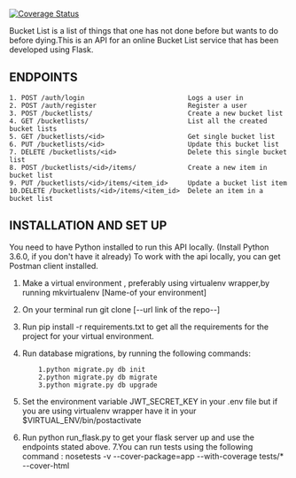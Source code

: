
[![Coverage Status](https://coveralls.io/repos/github/karendi/BucketListApi/badge.svg?branch=develop)](https://coveralls.io/github/karendi/BucketListApi?branch=develop)

Bucket List is a list of things that one has not done before but wants to do before dying.This is
an API for an online Bucket List service that has been developed using Flask.


ENDPOINTS
------------------------------------------------------------------------------
    1. POST /auth/login                          Logs a user in
    2. POST /auth/register                       Register a user
    3. POST /bucketlists/                        Create a new bucket list
    4. GET /bucketlists/                         List all the created bucket lists
    5. GET /bucketlists/<id>                     Get single bucket list
    6. PUT /bucketlists/<id>                     Update this bucket list
    7. DELETE /bucketlists/<id>                  Delete this single bucket list
    8. POST /bucketlists/<id>/items/             Create a new item in bucket list
    9. PUT /bucketlists/<id>/items/<item_id>     Update a bucket list item
    10.DELETE /bucketlists/<id>/items/<item_id>  Delete an item in a bucket list


INSTALLATION AND SET UP
----------------------------------------------------------------------------------

You need to have Python installed to run this API locally.
(Install Python 3.6.0, if you don't have it already)
To work with the api locally, you can get Postman client installed.

1. Make a virtual environment , preferably using virtualenv wrapper,by running mkvirtualenv [Name-of your environment]
2. On your terminal run git clone [--url link of the repo--]
3. Run pip install -r requirements.txt to get all the requirements for the project for your virtual environment.
4. Run database migrations, by running the following commands:

           1.python migrate.py db init
           2.python migrate.py db migrate
           3.python migrate.py db upgrade

5. Set the environment variable JWT_SECRET_KEY in your .env file but if you are using virtualenv wrapper have it in your
$VIRTUAL_ENV/bin/postactivate
6. Run python run_flask.py to get your flask server up and use the endpoints stated above.
7.You can run tests using the following command : nosetests -v --cover-package=app  --with-coverage tests/* --cover-html
